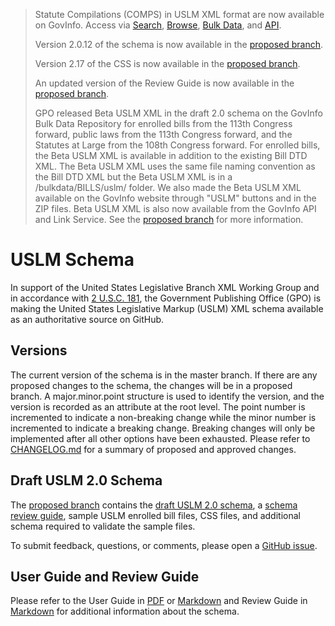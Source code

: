 >Statute Compilations (COMPS) in USLM XML format are now available on GovInfo. Access via [Search](https://www.govinfo.gov/app/search/%7B%22query%22%3A%22collection%3Acomps%22%2C%22offset%22%3A0%7D), [Browse](https://www.govinfo.gov/app/collection/comps), [Bulk Data](https://www.govinfo.gov/bulkdata/COMPS), and [API](https://api.govinfo.gov/docs/). 
>
>Version 2.0.12 of the schema is now available in the [proposed branch](https://github.com/usgpo/uslm/tree/proposed). 
>
>Version 2.17 of the CSS is now available in the [proposed branch](https://github.com/usgpo/uslm/tree/proposed). 
>
>An updated version of the Review Guide is now available in the [proposed branch](https://github.com/usgpo/uslm/tree/proposed). 
>
>GPO released Beta USLM XML in the draft 2.0 schema on the GovInfo Bulk Data Repository for enrolled bills from the 113th Congress forward, public laws from the 113th Congress forward, and the Statutes at Large from the 108th Congress forward. For enrolled bills, the Beta USLM XML is available in addition to the existing Bill DTD XML. The Beta USLM XML uses the same file naming convention as the Bill DTD XML but the Beta USLM XML is in a /bulkdata/BILLS/uslm/ folder. We also made the Beta USLM XML available on the GovInfo website through "USLM" buttons and in the ZIP files. Beta USLM XML is also now available from the GovInfo API and Link Service. See the [proposed branch](https://github.com/usgpo/uslm/tree/proposed) for more information. 


# USLM Schema #


In support of the United States Legislative Branch XML Working Group and in accordance with [2 U.S.C. 181](https://api.fdsys.gov/link?collection=uscode&title=2&year=mostrecent&section=181), the Government Publishing Office (GPO) is making the United States Legislative Markup (USLM) XML schema available as an authoritative source on GitHub. 



## Versions ##
The current version of the schema is in the master branch. If there are any proposed changes to the schema, the changes will be in a proposed branch. A major.minor.point structure is used to identify the version, and the version is recorded as an attribute at the root level. The point number is incremented to indicate a non-breaking change while the minor number is incremented to indicate a breaking change. Breaking changes will only be implemented after all other options have been exhausted. Please refer to [CHANGELOG.md](CHANGELOG.md) for a summary of proposed and approved changes.  


## Draft USLM 2.0 Schema ##
The [proposed branch](https://github.com/usgpo/uslm/tree/proposed) contains the [draft USLM 2.0 schema](https://github.com/usgpo/uslm/blob/proposed/uslm-2.0.12.xsd), a [schema review guide](https://github.com/usgpo/uslm/blob/proposed/USLM-2_0-Review-Guide.md), sample USLM enrolled bill files, CSS files, and additional schema required to validate the sample files. 


To submit feedback, questions, or comments, please open a [GitHub issue](https://github.com/usgpo/uslm/issues/new).


## User Guide and Review Guide ##
Please refer to the User Guide in [PDF](USLM-User-Guide.pdf) or [Markdown](USLM-User-Guide.md) and Review Guide in [Markdown](https://github.com/usgpo/uslm/blob/proposed/USLM-2_0-Review-Guide.md) for additional information about the schema. 
